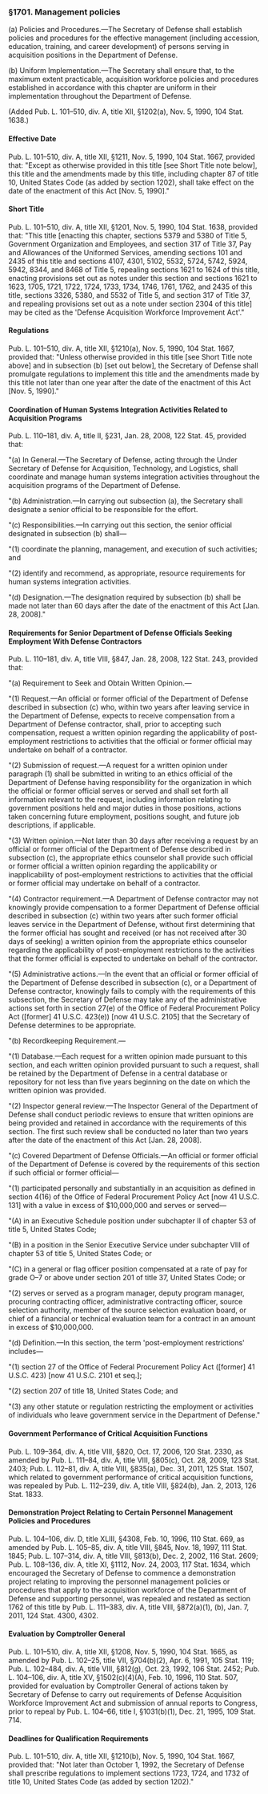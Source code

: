 ### §1701. Management policies ###

(a) Policies and Procedures.—The Secretary of Defense shall establish policies and procedures for the effective management (including accession, education, training, and career development) of persons serving in acquisition positions in the Department of Defense.

(b) Uniform Implementation.—The Secretary shall ensure that, to the maximum extent practicable, acquisition workforce policies and procedures established in accordance with this chapter are uniform in their implementation throughout the Department of Defense.

(Added Pub. L. 101–510, div. A, title XII, §1202(a), Nov. 5, 1990, 104 Stat. 1638.)

#### Effective Date ####

Pub. L. 101–510, div. A, title XII, §1211, Nov. 5, 1990, 104 Stat. 1667, provided that: "Except as otherwise provided in this title [see Short Title note below], this title and the amendments made by this title, including chapter 87 of title 10, United States Code (as added by section 1202), shall take effect on the date of the enactment of this Act [Nov. 5, 1990]."

#### Short Title ####

Pub. L. 101–510, div. A, title XII, §1201, Nov. 5, 1990, 104 Stat. 1638, provided that: "This title [enacting this chapter, sections 5379 and 5380 of Title 5, Government Organization and Employees, and section 317 of Title 37, Pay and Allowances of the Uniformed Services, amending sections 101 and 2435 of this title and sections 4107, 4301, 5102, 5532, 5724, 5742, 5924, 5942, 8344, and 8468 of Title 5, repealing sections 1621 to 1624 of this title, enacting provisions set out as notes under this section and sections 1621 to 1623, 1705, 1721, 1722, 1724, 1733, 1734, 1746, 1761, 1762, and 2435 of this title, sections 3326, 5380, and 5532 of Title 5, and section 317 of Title 37, and repealing provisions set out as a note under section 2304 of this title] may be cited as the 'Defense Acquisition Workforce Improvement Act'."

#### Regulations ####

Pub. L. 101–510, div. A, title XII, §1210(a), Nov. 5, 1990, 104 Stat. 1667, provided that: "Unless otherwise provided in this title [see Short Title note above] and in subsection (b) [set out below], the Secretary of Defense shall promulgate regulations to implement this title and the amendments made by this title not later than one year after the date of the enactment of this Act [Nov. 5, 1990]."

#### Coordination of Human Systems Integration Activities Related to Acquisition Programs ####

Pub. L. 110–181, div. A, title II, §231, Jan. 28, 2008, 122 Stat. 45, provided that:

"(a) In General.—The Secretary of Defense, acting through the Under Secretary of Defense for Acquisition, Technology, and Logistics, shall coordinate and manage human systems integration activities throughout the acquisition programs of the Department of Defense.

"(b) Administration.—In carrying out subsection (a), the Secretary shall designate a senior official to be responsible for the effort.

"(c) Responsibilities.—In carrying out this section, the senior official designated in subsection (b) shall—

"(1) coordinate the planning, management, and execution of such activities; and

"(2) identify and recommend, as appropriate, resource requirements for human systems integration activities.

"(d) Designation.—The designation required by subsection (b) shall be made not later than 60 days after the date of the enactment of this Act [Jan. 28, 2008]."

#### Requirements for Senior Department of Defense Officials Seeking Employment With Defense Contractors ####

Pub. L. 110–181, div. A, title VIII, §847, Jan. 28, 2008, 122 Stat. 243, provided that:

"(a) Requirement to Seek and Obtain Written Opinion.—

"(1) Request.—An official or former official of the Department of Defense described in subsection (c) who, within two years after leaving service in the Department of Defense, expects to receive compensation from a Department of Defense contractor, shall, prior to accepting such compensation, request a written opinion regarding the applicability of post-employment restrictions to activities that the official or former official may undertake on behalf of a contractor.

"(2) Submission of request.—A request for a written opinion under paragraph (1) shall be submitted in writing to an ethics official of the Department of Defense having responsibility for the organization in which the official or former official serves or served and shall set forth all information relevant to the request, including information relating to government positions held and major duties in those positions, actions taken concerning future employment, positions sought, and future job descriptions, if applicable.

"(3) Written opinion.—Not later than 30 days after receiving a request by an official or former official of the Department of Defense described in subsection (c), the appropriate ethics counselor shall provide such official or former official a written opinion regarding the applicability or inapplicability of post-employment restrictions to activities that the official or former official may undertake on behalf of a contractor.

"(4) Contractor requirement.—A Department of Defense contractor may not knowingly provide compensation to a former Department of Defense official described in subsection (c) within two years after such former official leaves service in the Department of Defense, without first determining that the former official has sought and received (or has not received after 30 days of seeking) a written opinion from the appropriate ethics counselor regarding the applicability of post-employment restrictions to the activities that the former official is expected to undertake on behalf of the contractor.

"(5) Administrative actions.—In the event that an official or former official of the Department of Defense described in subsection (c), or a Department of Defense contractor, knowingly fails to comply with the requirements of this subsection, the Secretary of Defense may take any of the administrative actions set forth in section 27(e) of the Office of Federal Procurement Policy Act ([former] 41 U.S.C. 423(e)) [now 41 U.S.C. 2105] that the Secretary of Defense determines to be appropriate.

"(b) Recordkeeping Requirement.—

"(1) Database.—Each request for a written opinion made pursuant to this section, and each written opinion provided pursuant to such a request, shall be retained by the Department of Defense in a central database or repository for not less than five years beginning on the date on which the written opinion was provided.

"(2) Inspector general review.—The Inspector General of the Department of Defense shall conduct periodic reviews to ensure that written opinions are being provided and retained in accordance with the requirements of this section. The first such review shall be conducted no later than two years after the date of the enactment of this Act [Jan. 28, 2008].

"(c) Covered Department of Defense Officials.—An official or former official of the Department of Defense is covered by the requirements of this section if such official or former official—

"(1) participated personally and substantially in an acquisition as defined in section 4(16) of the Office of Federal Procurement Policy Act [now 41 U.S.C. 131] with a value in excess of $10,000,000 and serves or served—

"(A) in an Executive Schedule position under subchapter II of chapter 53 of title 5, United States Code;

"(B) in a position in the Senior Executive Service under subchapter VIII of chapter 53 of title 5, United States Code; or

"(C) in a general or flag officer position compensated at a rate of pay for grade O–7 or above under section 201 of title 37, United States Code; or

"(2) serves or served as a program manager, deputy program manager, procuring contracting officer, administrative contracting officer, source selection authority, member of the source selection evaluation board, or chief of a financial or technical evaluation team for a contract in an amount in excess of $10,000,000.

"(d) Definition.—In this section, the term 'post-employment restrictions' includes—

"(1) section 27 of the Office of Federal Procurement Policy Act ([former] 41 U.S.C. 423) [now 41 U.S.C. 2101 et seq.];

"(2) section 207 of title 18, United States Code; and

"(3) any other statute or regulation restricting the employment or activities of individuals who leave government service in the Department of Defense."

#### Government Performance of Critical Acquisition Functions ####

Pub. L. 109–364, div. A, title VIII, §820, Oct. 17, 2006, 120 Stat. 2330, as amended by Pub. L. 111–84, div. A, title VIII, §805(c), Oct. 28, 2009, 123 Stat. 2403; Pub. L. 112–81, div. A, title VIII, §835(a), Dec. 31, 2011, 125 Stat. 1507, which related to government performance of critical acquisition functions, was repealed by Pub. L. 112–239, div. A, title VIII, §824(b), Jan. 2, 2013, 126 Stat. 1833.

#### Demonstration Project Relating to Certain Personnel Management Policies and Procedures ####

Pub. L. 104–106, div. D, title XLIII, §4308, Feb. 10, 1996, 110 Stat. 669, as amended by Pub. L. 105–85, div. A, title VIII, §845, Nov. 18, 1997, 111 Stat. 1845; Pub. L. 107–314, div. A, title VIII, §813(b), Dec. 2, 2002, 116 Stat. 2609; Pub. L. 108–136, div. A, title XI, §1112, Nov. 24, 2003, 117 Stat. 1634, which encouraged the Secretary of Defense to commence a demonstration project relating to improving the personnel management policies or procedures that apply to the acquisition workforce of the Department of Defense and supporting personnel, was repealed and restated as section 1762 of this title by Pub. L. 111–383, div. A, title VIII, §872(a)(1), (b), Jan. 7, 2011, 124 Stat. 4300, 4302.

#### Evaluation by Comptroller General ####

Pub. L. 101–510, div. A, title XII, §1208, Nov. 5, 1990, 104 Stat. 1665, as amended by Pub. L. 102–25, title VII, §704(b)(2), Apr. 6, 1991, 105 Stat. 119; Pub. L. 102–484, div. A, title VIII, §812(g), Oct. 23, 1992, 106 Stat. 2452; Pub. L. 104–106, div. A, title XV, §1502(c)(4)(A), Feb. 10, 1996, 110 Stat. 507, provided for evaluation by Comptroller General of actions taken by Secretary of Defense to carry out requirements of Defense Acquisition Workforce Improvement Act and submission of annual reports to Congress, prior to repeal by Pub. L. 104–66, title I, §1031(b)(1), Dec. 21, 1995, 109 Stat. 714.

#### Deadlines for Qualification Requirements ####

Pub. L. 101–510, div. A, title XII, §1210(b), Nov. 5, 1990, 104 Stat. 1667, provided that: "Not later than October 1, 1992, the Secretary of Defense shall prescribe regulations to implement sections 1723, 1724, and 1732 of title 10, United States Code (as added by section 1202)."